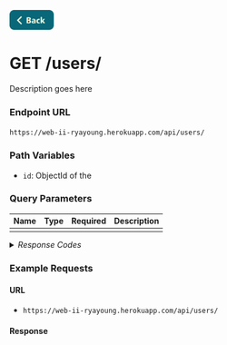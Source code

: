 <!-- Maintainer:     Ryan Young -->
<!-- Last Modified:  Feb 22, 2022 -->

[<img src="../assets/back.svg" height="35"/>](README.md)


# GET /users/

Description goes here

### Endpoint URL

`https://web-ii-ryayoung.herokuapp.com/api/users/`

### Path Variables

- `id`: ObjectId of the

### Query Parameters

| Name | Type | Required | Description |
| ---- | ---- | -------- | ----------- |
|  |  |  |  |


<details>
  <summary><i>Response Codes</i></summary>
	
- `200` Request succeeded
- `201` Resource created
- `204` No content (returned when resource removed successfully)
- `404` Requested resource not found
- `400` Bad request/invalid parameters
- `500` Server error

</details>


### Example Requests

#### URL
- `https://web-ii-ryayoung.herokuapp.com/api/users/`

#### Response

```json

```

